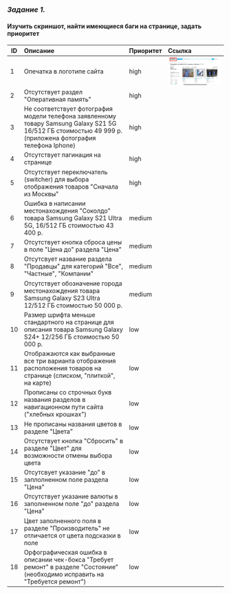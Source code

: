 ### *Задание 1.* ###

#### Изучить скриншот, найти имеющиеся баги на странице, задать приоритет ####


| ID | Описание | Приоритет | Ссылка |
|-------------|:-------------|-------------|:---|
| 1 | Опечатка в логотипе сайта | high | ![01](https://github.com/NikolaychukSvetlana/Avito-QA-trainee/blob/main/screenshots/task_1/01.jpg) |
| 2 | Отсутствует раздел "Оперативная память" | high | |
| 3 | Не соответствует фотография модели телефона заявленному товару Samsung Galaxy S21 5G 16/512 ГБ стоимостью 49 999 р. (приложена фотография телефона Iphone) | high | |
| 4 | Отсутствует пагинация на странице | high | |
| 5 | Отсутствует переключатель (switcher) для выбора отображения товаров "Сначала из Москвы" | high | |
| 6 | Ошибка в написании местонахождения "Соколдо" товара Samsung Galaxy S21 Ultra 5G, 16/512 ГБ стоимостью 43 400 р. | medium | |
| 7 | Отсутствует кнопка сброса цены в поле "Цена до" раздела "Цена" | medium | |
| 8 | Отсутсвует название раздела "Продавцы" для категорий "Все", "Частные", "Компании" | medium | |
| 9 | Отсутствует обозначение города местонахождения товара Samsung Galaxy S23 Ultra 12/512 ГБ стоимостью 50 000 р. | medium | |
| 10 | Размер шрифта меньше стандартного на странице для описания товара Samsung Galaxy S24+ 12/256 ГБ стоимостью 50 000 р. | low | |
| 11 | Отображаются как выбранные все три варианта отображения расположения товаров на странице (списком, "плиткой", на карте) | low | |
| 12 | Прописаны со строчных букв названия разделов в навигационном пути сайта ("хлебных крошках") | low | |
| 13 | Не прописаны названия цветов в разделе "Цвета" | low | |
| 14 | Отсутствует кнопка "Сбросить" в разделе "Цвет" для возможности отмены выбора цвета | low | |
| 15 | Отсутсвует указание "до" в заплолненном поле раздела "Цена" | low | |
| 16 | Отсутствует указание валюты в заполненном поле "до" раздела "Цена" | low | |
| 17 | Цвет заполненного поля в разделе "Производитель" не отличается от цвета подсказки в поле | low | |
| 18 | Орфографическая ошибка в описании чек-бокса "Требует ремонт" в разделе "Состояние" (необходимо исправить на "Требуется ремонт") | low | |